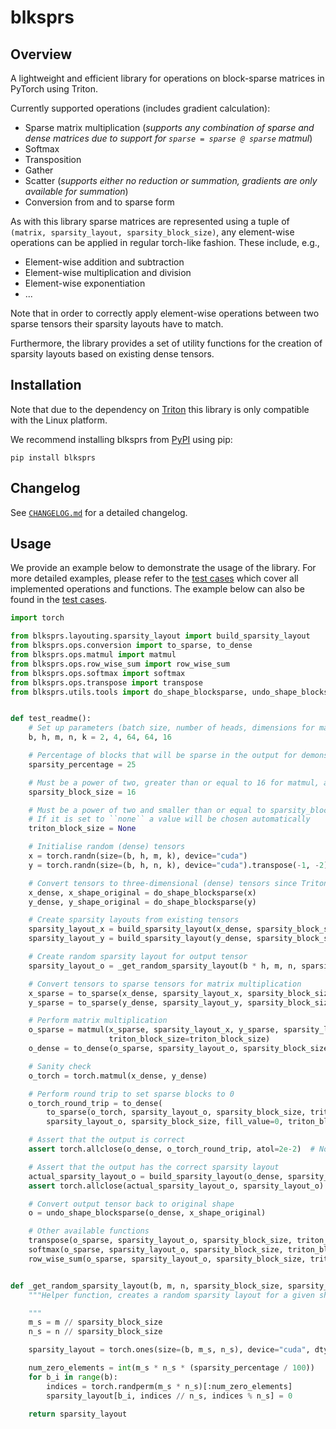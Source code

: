 # blksprs

## Overview

A lightweight and efficient library for operations on block-sparse matrices in PyTorch using Triton.

Currently supported operations (includes gradient calculation):

- Sparse matrix multiplication (_supports any combination of sparse and dense matrices due to support
  for `sparse = sparse @ sparse` matmul_)
- Softmax
- Transposition
- Gather
- Scatter (_supports either no reduction or summation, gradients are only available for summation_)
- Conversion from and to sparse form

As with this library sparse matrices are represented using a tuple of `(matrix, sparsity_layout, sparsity_block_size)`,
any element-wise operations can be applied in regular torch-like fashion.
These include, e.g.,

- Element-wise addition and subtraction
- Element-wise multiplication and division
- Element-wise exponentiation
- ...

Note that in order to correctly apply element-wise operations between two sparse tensors their sparsity layouts have to
match.

Furthermore, the library provides a set of utility functions for the creation of sparsity layouts based on existing
dense tensors.

## Installation

Note that due to the dependency on [Triton](https://github.com/triton-lang/triton) this library is only compatible with
the Linux platform.

We recommend installing blksprs from [PyPI](https://pypi.org/project/blksprs/) using pip:

```pip install blksprs```

## Changelog

See [`CHANGELOG.md`](https://github.com/FelixSchoen/blksprs/blob/main/CHANGELOG.md) for a detailed changelog.

## Usage

We provide an example below to demonstrate the usage of the library.
For more detailed examples, please refer to
the [test cases](https://github.com/FelixSchoen/blksprs/blob/main/test/cases/test_blocksparse.py) which cover all
implemented operations and functions.
The example below can also be found in
the [test cases](https://github.com/FelixSchoen/blksprs/blob/main/test/cases/test_readme.py).

```python
import torch

from blksprs.layouting.sparsity_layout import build_sparsity_layout
from blksprs.ops.conversion import to_sparse, to_dense
from blksprs.ops.matmul import matmul
from blksprs.ops.row_wise_sum import row_wise_sum
from blksprs.ops.softmax import softmax
from blksprs.ops.transpose import transpose
from blksprs.utils.tools import do_shape_blocksparse, undo_shape_blocksparse


def test_readme():
    # Set up parameters (batch size, number of heads, dimensions for matrices (m, k) and (n, k))
    b, h, m, n, k = 2, 4, 64, 64, 16

    # Percentage of blocks that will be sparse in the output for demonstration purposes
    sparsity_percentage = 25

    # Must be a power of two, greater than or equal to 16 for matmul, and divide m, n, and k
    sparsity_block_size = 16

    # Must be a power of two and smaller than or equal to sparsity_block_size
    # If it is set to ``none`` a value will be chosen automatically
    triton_block_size = None

    # Initialise random (dense) tensors
    x = torch.randn(size=(b, h, m, k), device="cuda")
    y = torch.randn(size=(b, h, n, k), device="cuda").transpose(-1, -2).contiguous()

    # Convert tensors to three-dimensional (dense) tensors since Triton can only handle tensors of exactly three dimensions
    x_dense, x_shape_original = do_shape_blocksparse(x)
    y_dense, y_shape_original = do_shape_blocksparse(y)

    # Create sparsity layouts from existing tensors
    sparsity_layout_x = build_sparsity_layout(x_dense, sparsity_block_size, triton_block_size=triton_block_size)
    sparsity_layout_y = build_sparsity_layout(y_dense, sparsity_block_size, triton_block_size=triton_block_size)

    # Create random sparsity layout for output tensor
    sparsity_layout_o = _get_random_sparsity_layout(b * h, m, n, sparsity_block_size, sparsity_percentage)

    # Convert tensors to sparse tensors for matrix multiplication
    x_sparse = to_sparse(x_dense, sparsity_layout_x, sparsity_block_size, triton_block_size=triton_block_size)
    y_sparse = to_sparse(y_dense, sparsity_layout_y, sparsity_block_size, triton_block_size=triton_block_size)

    # Perform matrix multiplication
    o_sparse = matmul(x_sparse, sparsity_layout_x, y_sparse, sparsity_layout_y, sparsity_layout_o, sparsity_block_size,
                      triton_block_size=triton_block_size)
    o_dense = to_dense(o_sparse, sparsity_layout_o, sparsity_block_size, triton_block_size=triton_block_size)

    # Sanity check
    o_torch = torch.matmul(x_dense, y_dense)

    # Perform round trip to set sparse blocks to 0
    o_torch_round_trip = to_dense(
        to_sparse(o_torch, sparsity_layout_o, sparsity_block_size, triton_block_size=triton_block_size),
        sparsity_layout_o, sparsity_block_size, fill_value=0, triton_block_size=triton_block_size)

    # Assert that the output is correct
    assert torch.allclose(o_dense, o_torch_round_trip, atol=2e-2)  # Note that small numerical differences are expected

    # Assert that the output has the correct sparsity layout
    actual_sparsity_layout_o = build_sparsity_layout(o_dense, sparsity_block_size, triton_block_size=triton_block_size)
    assert torch.allclose(actual_sparsity_layout_o, sparsity_layout_o)

    # Convert output tensor back to original shape
    o = undo_shape_blocksparse(o_dense, x_shape_original)

    # Other available functions
    transpose(o_sparse, sparsity_layout_o, sparsity_block_size, triton_block_size=triton_block_size)
    softmax(o_sparse, sparsity_layout_o, sparsity_block_size, triton_block_size=triton_block_size)
    row_wise_sum(o_sparse, sparsity_layout_o, sparsity_block_size, triton_block_size=triton_block_size)


def _get_random_sparsity_layout(b, m, n, sparsity_block_size, sparsity_percentage):
    """Helper function, creates a random sparsity layout for a given shape with a given percentage of blocks marked as sparse.

    """
    m_s = m // sparsity_block_size
    n_s = n // sparsity_block_size

    sparsity_layout = torch.ones(size=(b, m_s, n_s), device="cuda", dtype=torch.int)

    num_zero_elements = int(m_s * n_s * (sparsity_percentage / 100))
    for b_i in range(b):
        indices = torch.randperm(m_s * n_s)[:num_zero_elements]
        sparsity_layout[b_i, indices // n_s, indices % n_s] = 0

    return sparsity_layout
```